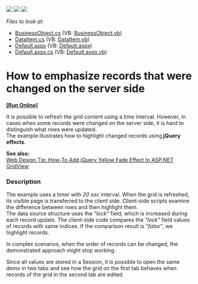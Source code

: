<!-- default badges list -->
![](https://img.shields.io/endpoint?url=https://codecentral.devexpress.com/api/v1/VersionRange/128539848/11.1.6%2B)
[![](https://img.shields.io/badge/Open_in_DevExpress_Support_Center-FF7200?style=flat-square&logo=DevExpress&logoColor=white)](https://supportcenter.devexpress.com/ticket/details/E3437)
[![](https://img.shields.io/badge/📖_How_to_use_DevExpress_Examples-e9f6fc?style=flat-square)](https://docs.devexpress.com/GeneralInformation/403183)
<!-- default badges end -->
<!-- default file list -->
*Files to look at*:

* [BusinessObject.cs](./CS/WebSite/App_Code/BusinessObject.cs) (VB: [BusinessObject.vb](./VB/WebSite/App_Code/BusinessObject.vb))
* [DataItem.cs](./CS/WebSite/App_Code/DataItem.cs) (VB: [DataItem.vb](./VB/WebSite/App_Code/DataItem.vb))
* [Default.aspx](./CS/WebSite/Default.aspx) (VB: [Default.aspx](./VB/WebSite/Default.aspx))
* [Default.aspx.cs](./CS/WebSite/Default.aspx.cs) (VB: [Default.aspx.vb](./VB/WebSite/Default.aspx.vb))
<!-- default file list end -->
# How to emphasize records that were changed on the server side
<!-- run online -->
**[[Run Online]](https://codecentral.devexpress.com/e3437/)**
<!-- run online end -->


<p>It is possible to refresh the grid content using a time interval. However, in cases when some records were changed on the server side, it is hard to distinguish what rows were updated.<br />
The example illustrates how to highlight changed records using<strong> jQuery effects</strong>.</p><p><strong>See a</strong><strong>lso</strong><strong>:</strong><br />
<a href="http://community.devexpress.com/blogs/aspnet/archive/2011/06/30/web-design-tip-how-to-add-jquery-yellow-fade-effect-to-asp-net-gridview.aspx"><u>Web Design Tip: How-To Add jQuery Yellow Fade Effect to ASP.NET GridView</u></a></p>


<h3>Description</h3>

<p>The example uses a timer with <i>20 sec</i> interval. When the grid is refreshed, its visible page is transferred to the client side. Client-side scripts examine the difference between rows and then highlight them.<br />
The data source structure uses the <i>&quot;lock&quot;</i> field, which is increased during each record update. The client-side code compares the <i>&quot;lock&quot;</i> field values of records with same indices. If the comparison result is <i>&quot;false&quot;</i>, we highlight records.</p><p>In complex scenarios, when the order of records can be changed, the demonstrated approach might stop working.</p><p>Since all values are stored in a Session, it is possible to open the same demo in two tabs and see how the grid on the first tab behaves when records of the grid in the second tab are edited.</p>

<br/>


